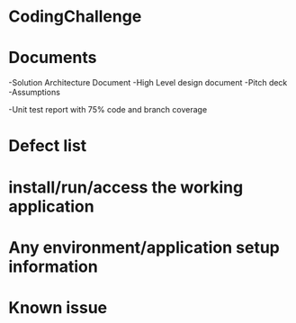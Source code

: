 # CodingChallenge
# Documents
-Solution Architecture Document
-High Level design document
-Pitch deck
-Assumptions



-Unit test report with 75% code and branch coverage

# Defect list

# install/run/access the working application

# Any environment/application setup information

# Known issue